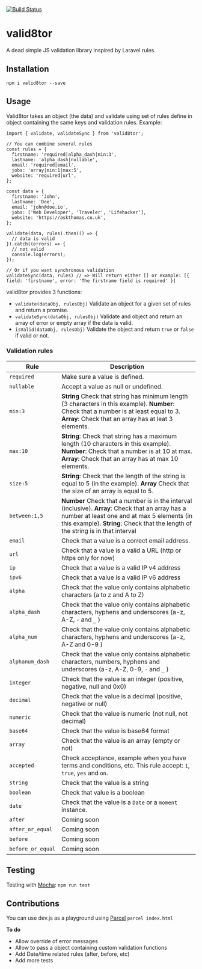 [![Build Status](https://travis-ci.org/tquiroga/valid8tor.svg?branch=master)](https://travis-ci.org/tquiroga/valid8tor)
# valid8tor

A dead simple JS validation library inspired by Laravel rules.

## Installation

`npm i valid8tor --save`

## Usage

Valid8tor takes an object (the data) and validate using set of rules define in object containing the same keys and validation rules. Example: 
```
import { validate, validateSync } from 'valid8tor';

// You can combine several rules
const rules = {
  firstname: 'required|alpha_dash|min:3',
  lastname: 'alpha_dash|nullable',
  email: 'required|email',
  jobs: 'array|min:1|max:5',
  website: 'required|url',
};

const data = {
  firstname: 'John',
  lastname: 'Doe',
  email: 'john@doe.io',
  jobs: ['Web Developer', 'Traveler', 'Lifehacker'],
  website: 'https://askthomas.co.uk',
};

validate(data, rules).then(() => {
  // data is valid
}).catch((errors) => {
  // not valid
  console.log(errors);
});

// Or if you want synchronous validation
validateSync(data, rules) // => Will return either [] or example: [{ field: 'firstname', error: 'The firstname field is required' }]

```

valid8tor provides 3 functions:
- `validate(dataObj, rulesObj)` Validate an object for a given set of rules and return a promise.
- `validateSync(dataObj, rulesObj)` Validate and object and return an array of error or empty array if the data is valid.
- `isValid(dataObj, rulesObj)` Validate the object and return `true` or `false` if valid or not.

### Validation rules
| Rule | Description |
|--|--|
| `required` | Make sure a value is defined. |
| `nullable` | Accept a value as null or undefined.
| `min:3` | **String** Check that string has minimum length (3 characters in this example). **Number**: Check that a number is at least equal to 3. **Array**: Check that an array has at leat 3 elements.|
| `max:10` | **String**: Check that string has a maximum length (10 characters in this example). **Number**: Check that a number is at 10 at max. **Array**: Check that an array has at max 10 elements. |
| `size:5` | **String**: Check that the length of the string is equal to 5 (in the example). **Array** Check that the size of an array is equal to 5.|
| `between:1,5` | **Number** Check that a number is in the interval (inclusive). **Array**: Check that an array has a number at least one and at max 5 elements (in this example). **String**: Check that the length of the string is in that interval |
| `email` | Check that a value is a correct email address.|
| `url` | Check that a value is a valid a URL (http or https only for now)|
| `ip` | Check that a value is a valid IP v4 address |
| `ipv6` | Check that a value is a valid IP v6 address |
| `alpha` | Check that the value only contains alphabetic characters (a to z and A to Z)|
| `alpha_dash` | Check that the value only contains alphabetic characters, hyphens and underscores (a-z, A-Z, `-` and `_` ) |
|  `alpha_num` | Check that the value only contains alphabetic characters, hyphens and underscores (a-z, A-Z and 0-9 )|
|  `alphanum_dash` | Check that the value only contains alphabetic characters, numbers, hyphens and underscores (a-z, A-Z, 0-9, `-` and `_` )|
| `integer` | Check that the value is an integer (positive, negative,  null and 0x0)|
| `decimal` | Check that the value is a decimal (positive, negative or null) |
| `numeric` | Check that the value is numeric (not null, not decimal)|
| `base64` | Check that the value is base64 format |
| `array` | Check that the value is an array (empty or not)|
| `accepted` | Check acceptance, example when you have terms and conditions, etc. This rule accept: `1`, `true`, `yes` and `on`.|
| `string` | Check that the value is a string |
| `boolean` | Check that value is a boolean |
| `date` | Check that the value is a `Date` or a `moment` instance.
| `after` | Coming soon |
| `after_or_equal` |  Coming soon |
| `before` | Coming soon |
| `before_or_equal` | Coming soon |


## Testing

Testing with [Mocha](https://mochajs.org/):
```npm run test```

## Contributions

You can use dev.js as a playground using [Parcel](https://parceljs.org/)
```parcel index.html```

**To do**

- Allow override of error messages
- Allow to pass a object containing custom validation functions
- Add Date/time related rules (after, before, etc)
- Add more tests
